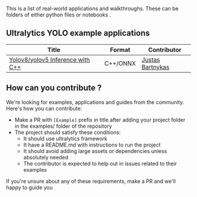 This is a list of real-world applications and walkthroughs. These can be folders of either python files or notebooks .

## Ultralytics YOLO example applications

| Title                                                      | Format   | Contributor                                       |
| ---------------------------------------------------------- | -------- | ------------------------------------------------- |
| [Yolov8/yolov5 Inference with C++](./Yolov8_CPP_Inference) | C++/ONNX | [Justas Bartnykas](https://github.com/JustasBart) |

## How can you contribute ?

We're looking for examples, applications and guides from the community. Here's how you can contribute:

- Make a PR with `[Example]` prefix in title after adding your project folder in the examples/ folder of the repository
- The project should satisfy these conditions:
  - It should use ultralytics framework
  - It have a README.md with instructions to run the project
  - It should avoid adding large assets or dependencies unless absolutely needed
  - The contributor is expected to help out in issues related to their examples

If you're unsure about any of these requirements, make a PR and we'll happy to guide you
